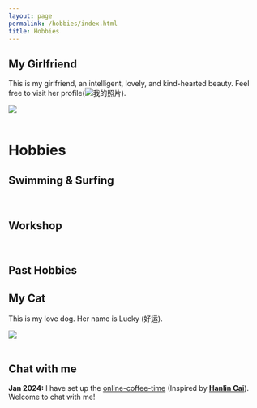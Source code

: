 ```yaml
---
layout: page
permalink: /hobbies/index.html
title: Hobbies
---
```

## My Girlfriend

This is my girlfriend, an intelligent, lovely, and kind-hearted beauty. Feel free to visit her profile(![我的照片](**https://YanyingWei1997.github.io**)).

<div>
<img src="/images/MyGirlfriend_1.JPG">
</div>
<br>

# Hobbies

## Swimming & Surfing

<div class="third">

</div>
<br>

## Workshop

<div class="third">

</div>
<br>

[a fantastic speech]:https://youtu.be/Dzx84KpGNoE
[best universities in my hometown]:https://www.fzu.edu.cn/


## Past Hobbies


## My Cat

This is my love dog. Her name is Lucky (好运).

<div>
<img src="/images/MyDog.JPG">
</div>
<br>



## Chat with me

**Jan 2024:** I have set up the [online-coffee-time](https://calendly.com/lancecai/meet-with-lance) (Inspired by **[Hanlin Cai](https://elliottwu.com/)**). Welcome to chat with me!


